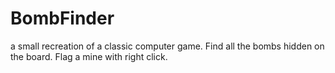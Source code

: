 # BombFinder
a small recreation of a classic computer game. Find all the bombs hidden on the board. Flag a mine with right click.
